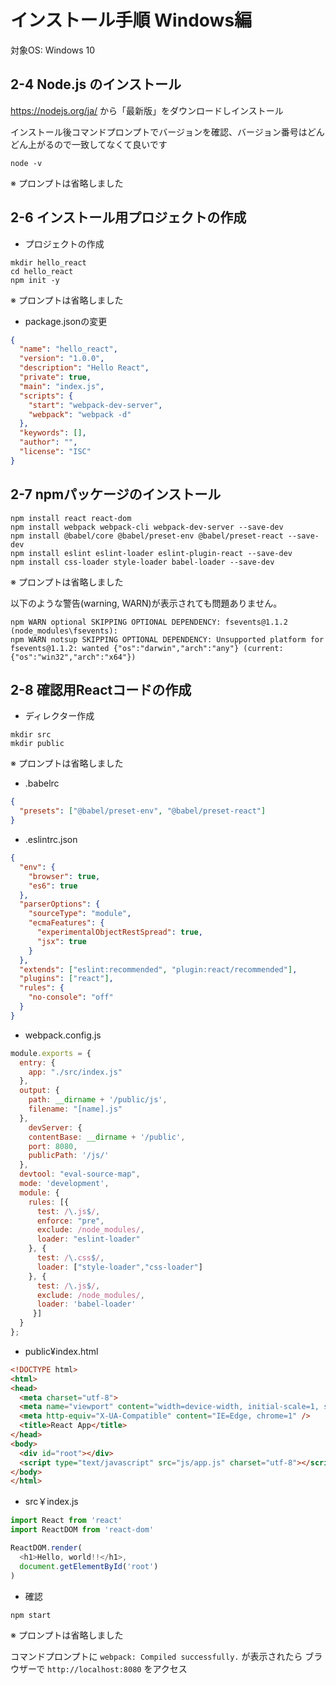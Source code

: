 # インストール手順 Windows編

対象OS: Windows 10


## 2-4 Node.js のインストール

https://nodejs.org/ja/  から「最新版」をダウンロードしインストール

インストール後コマンドプロンプトでバージョンを確認、バージョン番号はどんどん上がるので一致してなくて良いです

```dos
node -v
```

※ プロンプトは省略しました

## 2-6 インストール用プロジェクトの作成

* プロジェクトの作成

```dos
mkdir hello_react
cd hello_react
npm init -y
```

※ プロンプトは省略しました

* package.jsonの変更

```json
{
  "name": "hello_react",
  "version": "1.0.0",
  "description": "Hello React",
  "private": true,
  "main": "index.js",
  "scripts": {
    "start": "webpack-dev-server",
    "webpack": "webpack -d"
  },
  "keywords": [],
  "author": "",
  "license": "ISC"
}
```

## 2-7 npmパッケージのインストール

```dos
npm install react react-dom
npm install webpack webpack-cli webpack-dev-server --save-dev
npm install @babel/core @babel/preset-env @babel/preset-react --save-dev
npm install eslint eslint-loader eslint-plugin-react --save-dev
npm install css-loader style-loader babel-loader --save-dev
```

※ プロンプトは省略しました

以下のような警告(warning, WARN)が表示されても問題ありません。

```
npm WARN optional SKIPPING OPTIONAL DEPENDENCY: fsevents@1.1.2 (node_modules\fsevents):
npm WARN notsup SKIPPING OPTIONAL DEPENDENCY: Unsupported platform for fsevents@1.1.2: wanted {"os":"darwin","arch":"any"} (current: {"os":"win32","arch":"x64"})
```



## 2-8 確認用Reactコードの作成

* ディレクター作成

```dos
mkdir src
mkdir public
```
※ プロンプトは省略しました

* .babelrc

```json
{
  "presets": ["@babel/preset-env", "@babel/preset-react"]
}
```
* .eslintrc.json

```json
{
  "env": {
    "browser": true,
    "es6": true
  },
  "parserOptions": {
    "sourceType": "module",
    "ecmaFeatures": {
      "experimentalObjectRestSpread": true,
      "jsx": true
    }
  },
  "extends": ["eslint:recommended", "plugin:react/recommended"],
  "plugins": ["react"],
  "rules": {
    "no-console": "off"
  }
}
```
* webpack.config.js

```js
module.exports = {
  entry: {
    app: "./src/index.js"
  },
  output: {
    path: __dirname + '/public/js',
    filename: "[name].js"
  },
    devServer: {
    contentBase: __dirname + '/public',
    port: 8080,
    publicPath: '/js/'
  },
  devtool: "eval-source-map",
  mode: 'development',
  module: {
    rules: [{
      test: /\.js$/,
      enforce: "pre",
      exclude: /node_modules/,
      loader: "eslint-loader"
    }, {
      test: /\.css$/,
      loader: ["style-loader","css-loader"]
    }, {
      test: /\.js$/,
      exclude: /node_modules/,
      loader: 'babel-loader'
     }]
  }
};
```

* public¥index.html

```html
<!DOCTYPE html>
<html>
<head>
  <meta charset="utf-8">
  <meta name="viewport" content="width=device-width, initial-scale=1, shrink-to-fit=no">
  <meta http-equiv="X-UA-Compatible" content="IE=Edge, chrome=1" />
  <title>React App</title>
</head>
<body>
  <div id="root"></div>
  <script type="text/javascript" src="js/app.js" charset="utf-8"></script>
</body>
</html>
```

* src￥index.js

```js
import React from 'react'
import ReactDOM from 'react-dom'

ReactDOM.render(
  <h1>Hello, world!!</h1>,
  document.getElementById('root')
)
```

*  確認

```dos
npm start
```

※ プロンプトは省略しました

コマンドプロンプトに `webpack: Compiled successfully.` が表示されたら ブラウザーで  `http://localhost:8080` をアクセス
